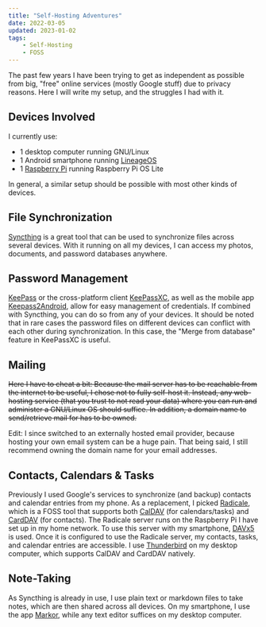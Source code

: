 ```yaml
---
title: "Self-Hosting Adventures"
date: 2022-03-05
updated: 2023-01-02
tags:
    - Self-Hosting
    - FOSS
---
```


The past few years I have been trying to get as independent as possible from big, "free" online services (mostly Google stuff) due to privacy reasons. Here I will write my setup, and the struggles I had with it.

<!-- more -->

## Devices Involved

I currently use:

-   1 desktop computer running GNU/Linux
-   1 Android smartphone running [LineageOS](https://lineageos.org/)
-   1 [Raspberry Pi](https://www.raspberrypi.com) running Raspberry Pi OS Lite

In general, a similar setup should be possible with most other kinds of devices.

## File Synchronization

[Syncthing](https://syncthing.net/) is a great tool that can be used to synchronize files across several devices. With it running on all my devices, I can access my photos, documents, and password databases anywhere.

## Password Management

[KeePass](https://keepass.info/) or the cross-platform client [KeePassXC](https://keepassxc.org/), as well as the mobile app [Keepass2Android](https://github.com/PhilippC/keepass2android), allow for easy management of credentials.
If combined with Syncthing, you can do so from any of your devices. It should be noted that in rare cases the password files on different devices can conflict with each other during synchronization. In this case, the "Merge from database" feature in KeePassXC is useful.

## Mailing

~~Here I have to cheat a bit: Because the mail server has to be reachable from the internet to be useful, I chose not to fully self-host it. Instead, any web-hosting service (that you trust to not read your data) where you can run and administer a GNU/Linux OS should suffice. In addition, a domain name to send/retrieve mail for has to be owned.~~

Edit: I since switched to an externally hosted email provider, because hosting your own email system can be a huge pain. That being said, I still recommend owning the domain name for your email addresses.

## Contacts, Calendars & Tasks

Previously I used Google's services to synchronize (and backup) contacts and calendar entries from my phone.
As a replacement, I picked [Radicale](https://radicale.org), which is a FOSS tool that supports both [CalDAV](https://en.wikipedia.org/wiki/CalDAV) (for calendars/tasks) and [CardDAV](https://en.wikipedia.org/wiki/CardDAV) (for contacts). The Radicale server runs on the Raspberry Pi I have set up in my home network.
To use this server with my smartphone, [DAVx5](https://www.davx5.com/) is used. Once it is configured to use the Radicale server, my contacts, tasks, and calendar entries are accessible.
I use [Thunderbird](https://www.thunderbird.net) on my desktop computer, which supports CalDAV and CardDAV natively.

## Note-Taking

As Syncthing is already in use, I use plain text or markdown files to take notes, which are then shared across all devices. On my smartphone, I use the app [Markor](https://f-droid.org/en/packages/net.gsantner.markor/), while any text editor suffices on my desktop computer.
